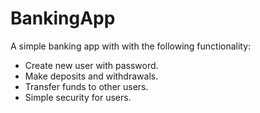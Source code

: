 # BankingApp

A simple banking app with with the following functionality: 
- Create new user with password.
- Make deposits and withdrawals.
- Transfer funds to other users.
- Simple security for users.
